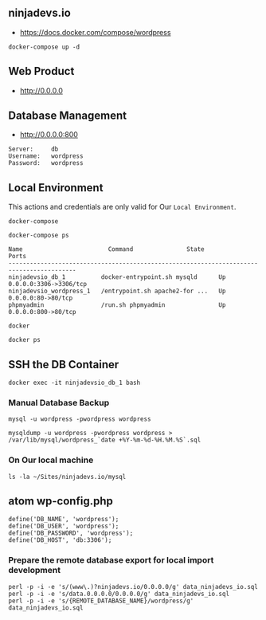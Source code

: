 ## ninjadevs.io

 - https://docs.docker.com/compose/wordpress

 ```
 docker-compose up -d
 ```

## Web Product

  - http://0.0.0.0

## Database Management

  - http://0.0.0.0:800

```
Server:     db
Username:   wordpress
Password:   wordpress
```

## Local Environment

This actions and credentials are only valid for Our `Local Environment`.

```
docker-compose
```

```
docker-compose ps

Name                        Command               State           Ports          
-----------------------------------------------------------------------------------------
ninjadevsio_db_1          docker-entrypoint.sh mysqld      Up      0.0.0.0:3306->3306/tcp
ninjadevsio_wordpress_1   /entrypoint.sh apache2-for ...   Up      0.0.0.0:80->80/tcp     
phpmyadmin                /run.sh phpmyadmin               Up      0.0.0.0:800->80/tcp    
```

```
docker
```

```
docker ps
```

## SSH the DB Container

```
docker exec -it ninjadevsio_db_1 bash
```

### Manual Database Backup

```
mysql -u wordpress -pwordpress wordpress
```

```
mysqldump -u wordpress -pwordpress wordpress > /var/lib/mysql/wordpress_`date +%Y-%m-%d-%H.%M.%S`.sql
```

### On Our local machine

```
ls -la ~/Sites/ninjadevs.io/mysql
```

## atom wp-config.php

```
define('DB_NAME', 'wordpress');
define('DB_USER', 'wordpress');
define('DB_PASSWORD', 'wordpress');
define('DB_HOST', 'db:3306');
```

### Prepare the remote database export for local import development

```
perl -p -i -e 's/(www\.)?ninjadevs.io/0.0.0.0/g' data_ninjadevs_io.sql
perl -p -i -e 's/data.0.0.0.0/0.0.0.0/g' data_ninjadevs_io.sql
perl -p -i -e 's/{REMOTE_DATABASE_NAME}/wordpress/g' data_ninjadevs_io.sql
```
